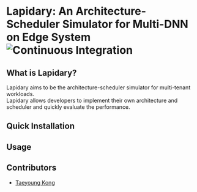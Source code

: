 # **Lapidary**: An Architecture-Scheduler Simulator for Multi-DNN on Edge System ![Continuous Integration](https://github.com/kongty/lapidary/actions/workflows//continuous-integration.yml/badge.svg)

## What is Lapidary?

Lapidary aims to be the architecture-scheduler simulator for multi-tenant workloads.  
Lapidary allows developers to implement their own architecture and scheduler and quickly evaluate the performance.

## Quick Installation

## Usage

## Contributors

*   [Taeyoung Kong](https://github.com/kongty)
